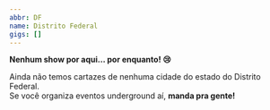```yaml
---
abbr: DF
name: Distrito Federal
gigs: []
---
```


<div class="no-gigs-message">

**Nenhum show por aqui… por enquanto! 😢**

Ainda não temos cartazes de nenhuma cidade do estado do Distrito Federal.  
Se você organiza eventos underground aí, **manda pra gente!**

</div>